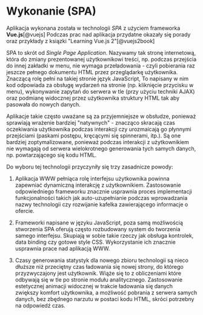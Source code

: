 # Wykonanie (SPA)

Aplikacja wykonana została w technologii *SPA* z użyciem frameworka **Vue.js**[@vuejs]
Podczas prac nad aplikacja przydatne okazały się porady oraz przykłady z ksiązki
"Learning Vue.js 2"[@vuejs2book]

SPA to skrót od *Single Page Application*. Nazywamy tak stronę internetową,
która do zmiany prezentowanej użytkownikowi treści, np. podczas przejścia do innej
zakładki w menu, nie wymaga przeładowania - czyli pobierania raz jeszcze pełnego dokumentu
HTML przez przeglądarkę użytkownika. Znaczącą rolę pełni na takiej stronie język JavaScript,
To napisany w nim kod odpowiada za obsługę wydarzeń na stronie (np. kliknięcie przycisku w menu),
wykonywanie zapytań do serwera w tle (przy użyciu techniki AJAX) oraz podmianę
widocznej przez użytkownika struktury HTML tak aby pasowała do nowych danych.

Aplikacje takie często uważane są za przyjemniejsze w obsłudze, ponieważ sprawiają
wrażenie bardziej "natywnych" - znacząco skracają czas oczekiwania użytkownika
podczas interakcji czy urozmaicają go płynnymi przejściami (paskami postępu, kręcącymi
się spinnerami, itp.). Są one bardziej zoptymalizowane, ponieważ podczas interakcji
z użytkownikiem nie wymagają od serwera wielokrotnego generowania tych samych danych, np.
powtarzającego się kodu HTML.

Do wyboru tej technologii przyczyniły się trzy zasadnicze powody:

1. Aplikacja WWW pełniąca rolę interfejsu użytkownika powinna zapewniać
dynamiczną interakcję z użytkownikiem. Zastosowanie odpowiedniego frameworku
znacznie usprawnia proces implementacji funkcjonalności takich jak auto-uzupełnianie
podczas wprowadzania nazwy technologii czy rozwijanie kafelka zawierającego informacje
o ofercie.

2. Frameworki napisane w języku JavaScript, poza samą możliwością stworzenia SPA
oferują często rozbudowany system do tworzenia samego interfejsu. Skupiają w sobie
takie rzeczy jak obsługa kontrolek, data binding czy gotowe style CSS. Wykorzystanie
ich znacznie usprawnia prace nad aplikacją WWW.
 
3. Czasy generowania statystyk dla nowego zbioru technologii są nieco dłuższe niż
przeciętny czas ładowania się nowej strony, do którego przyzwyczajony jest użytkownik.
Wiąże się to z obliczeniami które odbywają się w tle po stronie modułu analitycznego.
Zastosowanie estetycznej animacji widocznej w trakcie ładowania się danych zwiększy
komfort użytkownika, a możliwość pobrania z serwera samych danych, bez zbędnego narzutu
w postaci kodu HTML, skróci potrzebny na odpowiedź czas.
